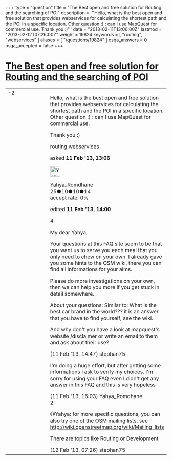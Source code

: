 +++
type = "question"
title = "The Best open and free solution for Routing and the searching of POI"
description = '''Hello, what is the best open and free solution that provides webservices for calculating the shortest path and the POI in a specific location. Other question :) : can I use MapQuest for commercial use. Thank you :)'''
date = "2013-02-11T13:06:00Z"
lastmod = "2013-02-12T07:26:00Z"
weight = 19824
keywords = [ "routing", "webservices" ]
aliases = [ "/questions/19824" ]
osqa_answers = 0
osqa_accepted = false
+++

<div class="headNormal">

# [The Best open and free solution for Routing and the searching of POI](/questions/19824/the-best-open-and-free-solution-for-routing-and-the-searching-of-poi)

</div>

<div id="main-body">

<div id="askform">

<table id="question-table" style="width:100%;">
<colgroup>
<col style="width: 50%" />
<col style="width: 50%" />
</colgroup>
<tbody>
<tr>
<td style="width: 30px; vertical-align: top"><div class="vote-buttons">
<span id="post-19824-upvote" class="ajax-command post-vote up" rel="nofollow" title="I like this post (click again to cancel)"> </span>
<div id="post-19824-score" class="post-score" title="current number of votes">
-2
</div>
<span id="post-19824-downvote" class="ajax-command post-vote down" rel="nofollow" title="I dont like this post (click again to cancel)"> </span> <span id="favorite-mark" class="ajax-command favorite-mark" rel="nofollow" title="mark/unmark this question as favorite (click again to cancel)"> </span>
<div id="favorite-count" class="favorite-count">
&#10;</div>
</div></td>
<td><div id="item-right">
<div class="question-body">
<p>Hello, what is the best open and free solution that provides webservices for calculating the shortest path and the POI in a specific location.<br />
Other question :) : can I use MapQuest for commercial use.</p>
<p>Thank you :)</p>
</div>
<div id="question-tags" class="tags-container tags">
<span class="post-tag tag-link-routing" rel="tag" title="see questions tagged &#39;routing&#39;">routing</span> <span class="post-tag tag-link-webservices" rel="tag" title="see questions tagged &#39;webservices&#39;">webservices</span>
</div>
<div id="question-controls" class="post-controls">
&#10;</div>
<div class="post-update-info-container">
<div class="post-update-info post-update-info-user">
<p>asked <strong>11 Feb '13, 13:06</strong></p>
<img src="https://secure.gravatar.com/avatar/67d0bc74b15335eb039e36c3c58b9d55?s=32&amp;d=identicon&amp;r=g" class="gravatar" width="32" height="32" alt="Yahya_Romdhane&#39;s gravatar image" />
<p><span>Yahya_Romdhane</span><br />
<span class="score" title="25 reputation points">25</span><span title="10 badges"><span class="badge1">●</span><span class="badgecount">10</span></span><span title="10 badges"><span class="silver">●</span><span class="badgecount">10</span></span><span title="14 badges"><span class="bronze">●</span><span class="badgecount">14</span></span><br />
<span class="accept_rate" title="Rate of the user&#39;s accepted answers">accept rate:</span> <span title="Yahya_Romdhane has no accepted answers">0%</span> </br></p>
</div>
<div class="post-update-info post-update-info-edited">
<p><span> edited <strong>11 Feb '13, 14:00</strong> </span></p>
</div>
</div>
<div id="comments-container-19824" class="comments-container">
<span id="19831"></span>
<div id="comment-19831" class="comment">
<div id="post-19831-score" class="comment-score">
4
</div>
<div class="comment-text">
<p>My dear Yahya,</p>
<p>Your questions at this FAQ site seem to be that you want us to serve you each meal that you only need to chew on your own. I already gave you some hints to the OSM wiki, there you can find all informations for your aims.</p>
<p>Please do more investigations on your own, then we can help you more if you get stuck in detail somewhere.</p>
<p>About your questions: Similar to: What is the best car brand in the world??? it is an answer that you have to find yourself, see the wiki.</p>
<p>And why don't you have a look at mapquest's website /disclaimer or write an email to them and ask about their use?</p>
</div>
<div id="comment-19831-info" class="comment-info">
<span class="comment-age">(11 Feb '13, 14:47)</span> <span class="comment-user userinfo">stephan75</span>
</div>
</div>
<span id="19837"></span>
<div id="comment-19837" class="comment">
<div id="post-19837-score" class="comment-score">
&#10;</div>
<div class="comment-text">
<p>I'm doing a huge effort, but after getting some informations I ask to verify my choices. I'm sorry for using your FAQ even I didn't get any answer in this FAQ and this is very hopeless</p>
</div>
<div id="comment-19837-info" class="comment-info">
<span class="comment-age">(11 Feb '13, 16:03)</span> <span class="comment-user userinfo">Yahya_Romdhane</span>
</div>
</div>
<span id="19852"></span>
<div id="comment-19852" class="comment">
<div id="post-19852-score" class="comment-score">
2
</div>
<div class="comment-text">
<p><span>@Yahya</span>: for more specific questions, you can also try one of the OSM mailing lists, see <a href="http://wiki.openstreetmap.org/wiki/Mailing_lists">http://wiki.openstreetmap.org/wiki/Mailing_lists</a></p>
<p>There are topics like Routing or Development</p>
</div>
<div id="comment-19852-info" class="comment-info">
<span class="comment-age">(12 Feb '13, 07:26)</span> <span class="comment-user userinfo">stephan75</span>
</div>
</div>
</div>
<div id="comment-tools-19824" class="comment-tools">
&#10;</div>
<div class="clear">
&#10;</div>
<div id="comment-19824-form-container" class="comment-form-container">
&#10;</div>
<div class="clear">
&#10;</div>
</div></td>
</tr>
</tbody>
</table>

</div>

</div>


